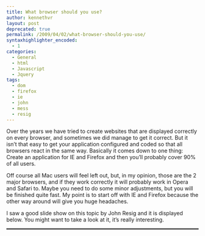```yaml
---
title: What browser should you use?
author: kennethvr
layout: post
deprecated: true
permalink: /2009/04/02/what-browser-should-you-use/
syntaxhighlighter_encoded:
  - 1
categories:
  - General
  - html
  - Javascript
  - Jquery
tags:
  - dom
  - firefox
  - ie
  - john
  - mess
  - resig
---
```

Over the years we have tried to create websites that are displayed correctly on every browser, and sometimes we did manage to get it correct. But it isn&#8217;t that easy to get your application configured and coded so that all browsers react in the same way. Basically it comes down to one thing:  Create an application for IE and Firefox and then you&#8217;ll probably cover 90% of all users.

Off course all Mac users will feel left out, but, in my opinion, those are the 2 major browsers, and if they work correctly it will probably work in Opera and Safari to. Maybe you need to do some minor adjustments, but you will be finished quite fast. My point is to start off with IE and Firefox because the other way around will give you huge headaches.

I saw a good slide show on this topic by John Resig and it is displayed below. You might want to take a look at it, it&#8217;s really interesting.

<div style="border: 2px solid #666666; text-align: center; width: auto; background-color: #f1f1f1;">
</div>